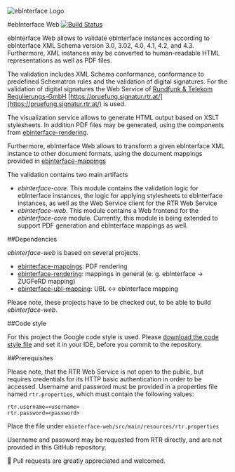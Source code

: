 ![ebInterface Logo](https://github.com/pliegl/ebinterface/blob/master/site/images/logo.jpg?raw=true "ebInterface e-Invoice standard")

#ebInterface Web [![Build Status](https://travis-ci.org/austriapro/ebinterface-web.svg)](https://travis-ci.org/austriapro/ebinterface-web)

ebInterface Web allows to validate ebInterface instances according to ebInterface XML Schema version 3.0, 3.02, 4.0, 4.1, 4.2, and 4.3. Furthermore, XML instances may be converted to human-readable HTML representations as well as PDF files.

The validation includes XML Schema conformance, conformance to predefined Schematron rules and the validation of digital signatures. For the validation of digital signatures the Web Service of [Rundfunk & Telekom Regulierungs-GmbH](http://www.rtr.at) [https://pruefung.signatur.rtr.at/](https://pruefung.signatur.rtr.at/) is used.

The visualization service allows to generate HTML output based on XSLT stylesheets. In addition PDF files may be generated, using the components from [ebinterface-rendering](https://github.com/austriapro/ebinterface-rendering).

Furthermore, ebInterface Web allows to transform a given ebInterface XML instance to other document formats, using the document mappings provided in [ebinterface-mappings](https://github.com/austriapro/ebinterface-mappings)

The validation contains two main artifacts

 * *ebinterface-core.* This module contains the validation logic for ebInterface instances, the logic for applying stylesheets to ebInterface instances, as well as the Web Service client for the RTR Web Service
 * *ebinterface-web.* This module contains a Web frontend for the *ebinterface-core* module. Currently, this module is being extended to support PDF generation and ebInterface mappings as well.

##Dependencies

*ebinterface-web* is based on several projects.

 * [ebinterface-mappings](https://github.com/austriapro/ebinterface-mappings): PDF rendering
 * [ebinterface-rendering](https://github.com/austriapro/ebinterface-rendering): mappings in general (e. g. ebInterface -> ZUGFeRD mapping)
 * [ebinterface-ubl-mapping](https://github.com/austriapro/ebinterface-ubl-mapping): UBL <-> ebInterface mapping

Please note, these projects have to be checked out, to be able to build *ebinterface-web*.

##Code style

For this project the Google code style is used. Please [download the code style file](https://code.google.com/p/google-styleguide/source/browse/trunk/intellij-java-google-style.xml) and set it in your IDE, before you commit to the repository. 

##Prerequisites

Please note, that the RTR Web Service is not open to the public, but requires credentials for its HTTP basic authentication in order to be accessed. Username and password must be provided in a properties file named ```rtr.properties```, which must contain the following values:

``` 
rtr.username=<username>
rtr.password=<password>
```

Place the file under `ebinterface-web/src/main/resources/rtr.properties`

Username and password may be requested from RTR directly, and are not provided in this GitHub repository.

:green_heart: Pull requests are greatly appreciated and welcomed.
